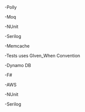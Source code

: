 -Polly

-Moq

-NUnit

-Serilog

-Memcache

-Tests uses GIven_When Convention 

-Dynamo DB

-F#

-AWS

-NUnit

-Serilog
